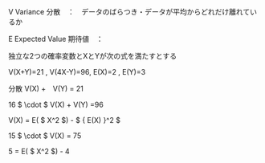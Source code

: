 

V
Variance
分散　：　データのばらつき・データが平均からどれだけ離れているか

E
Expected Value
期待値　：　

独立な2つの確率変数とXとYが次の式を満たすとする


V(X+Y)=21 , V(4X-Y)=96, E(X)=2 , E(Y)=3

分散
V(X) +　V(Y) = 21

16 $ \cdot $ V(X) + V(Y) =96

V(X) = E( $ X^2 $) - $ { E(X) }^2 $

15 $ \cdot $ V(X) = 75

5 = E( $ X^2 $) - 4
